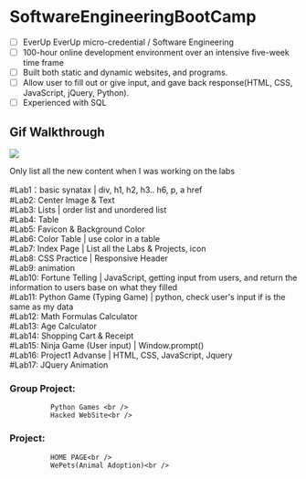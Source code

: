 # SoftwareEngineeringBootCamp

* [ ] EverUp EverUp micro-credential / Software Engineering
* [ ] 100-hour online development environment over an intensive five-week time frame 
* [ ] Built both static and dynamic websites, and programs. 
* [ ] Allow user to fill out or give input, and gave back response(HTML, CSS, JavaScript, jQuery, Python). 
* [ ] Experienced with SQL

## Gif Walkthrough
<img src="http://g.recordit.co/TRq1OfRAiI.gif"><br>


Only list all the new content when I was working on the labs<br />

#Lab1：basic synatax | div, h1, h2, h3.. h6, p, a href<br />
#Lab2: Center Image & Text<br />
#Lab3: Lists | order list and unordered list<br />
#Lab4: Table<br />
#Lab5: Favicon & Background Color<br />
#Lab6: Color Table | use color in a table<br />
#Lab7: Index Page | List all the Labs & Projects, icon<br />
#Lab8: CSS Practice | Responsive Header<br />
#Lab9: animation<br />
#Lab10: Fortune Telling | JavaScript, getting input from users, and return the information to users base on what they filled  <br />
#Lab11: Python Game (Typing Game) | python, check user's input if is the same as my data<br />
#Lab12: Math Formulas Calculator<br />
#Lab13: Age Calculator<br />
#Lab14: Shopping Cart & Receipt<br />
#Lab15: Ninja Game (User input) | Window.prompt()<br />
#Lab16: Project1 Advanse | HTML, CSS, JavaScript, Jquery <br /> 
#Lab17: JQuery Animation


  ### Group Project:<br />
              Python Games <br />
              Hacked WebSite<br />
  ### Project:<br />
              HOME PAGE<br />
              WePets(Animal Adoption)<br />
